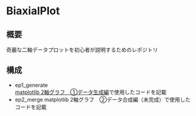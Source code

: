# BiaxialPlot  
  
## 概要  
奇麗な二軸データプロットを初心者が説明するためのレポジトリ  
  
## 構成  
- ep1_generate  
[matplotlib 2軸グラフ　①データ生成編](https://qiita.com/ozikot/items/604c96c6714f50b55f26)で使用したコードを記載
- ep2_merge
matplotlib 2軸グラフ　②データ合成編（未完成）で使用したコードを記載